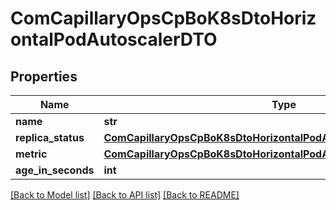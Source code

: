 # ComCapillaryOpsCpBoK8sDtoHorizontalPodAutoscalerDTO

## Properties
Name | Type | Description | Notes
------------ | ------------- | ------------- | -------------
**name** | **str** |  | [optional] 
**replica_status** | [**ComCapillaryOpsCpBoK8sDtoHorizontalPodAutoscalerDTOReplicaStatus**](ComCapillaryOpsCpBoK8sDtoHorizontalPodAutoscalerDTOReplicaStatus.md) |  | [optional] 
**metric** | [**ComCapillaryOpsCpBoK8sDtoHorizontalPodAutoscalerDTOMetric**](ComCapillaryOpsCpBoK8sDtoHorizontalPodAutoscalerDTOMetric.md) |  | [optional] 
**age_in_seconds** | **int** |  | [optional] 

[[Back to Model list]](../README.md#documentation-for-models) [[Back to API list]](../README.md#documentation-for-api-endpoints) [[Back to README]](../README.md)

